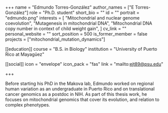 +++
name = "Edmundo Torres-González"
author_names = ["E Torres-González"]
role = "Ph.D. student"
short_bio = ""
id = ""
portrait = "edmundo.png"
interests = [
  "Mitochondrial and nuclear genome coevolution",
  "Mutagenesis in mitochondrial DNA",
  "Mitochondrial DNA copy number in context of child weight gain",
]
cv_link = ""
personal_website = ""
sort_position = 500
is_former_member = false
projects = ["mitochondrial_mutation_dynamics"]

[[education]]
  course = "B.S. in Biology"
  institution = "University of Puerto Rico at Mayagüez"

[[social]]
    icon = "envelope"
    icon_pack = "fas"
    link = "mailto:ejt89@psu.edu"


+++

Before starting his PhD in the Makova lab, Edmundo worked on regional human variation as an undergraduate in Puerto Rico and on translational cancer genomics as a postdoc in NIH. As part of this thesis work, he focuses on mitochondrial genomics that cover its evolution, and
relation to complex phenotypes.
